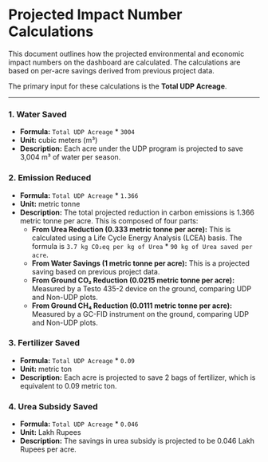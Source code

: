# Projected Impact Number Calculations

This document outlines how the projected environmental and economic impact numbers on the dashboard are calculated. The calculations are based on per-acre savings derived from previous project data.

The primary input for these calculations is the **Total UDP Acreage**.

---

### 1. Water Saved

- **Formula:** `Total UDP Acreage` * `3004`
- **Unit:** cubic meters (m³)
- **Description:** Each acre under the UDP program is projected to save 3,004 m³ of water per season.

### 2. Emission Reduced

- **Formula:** `Total UDP Acreage` * `1.366`
- **Unit:** metric tonne
- **Description:** The total projected reduction in carbon emissions is 1.366 metric tonne per acre. This is composed of four parts:
  - **From Urea Reduction (0.333 metric tonne per acre):** This is calculated using a Life Cycle Energy Analysis (LCEA) basis. The formula is `3.7 kg CO₂eq per kg of Urea` * `90 kg of Urea saved per acre`.
  - **From Water Savings (1 metric tonne per acre):** This is a projected saving based on previous project data.
  - **From Ground CO₂ Reduction (0.0215 metric tonne per acre):** Measured by a Testo 435-2 device on the ground, comparing UDP and Non-UDP plots.
  - **From Ground CH₄ Reduction (0.0111 metric tonne per acre):** Measured by a GC-FID instrument on the ground, comparing UDP and Non-UDP plots.

### 3. Fertilizer Saved

- **Formula:** `Total UDP Acreage` * `0.09`
- **Unit:** metric ton
- **Description:** Each acre is projected to save 2 bags of fertilizer, which is equivalent to 0.09 metric ton.

### 4. Urea Subsidy Saved

- **Formula:** `Total UDP Acreage` * `0.046`
- **Unit:** Lakh Rupees
- **Description:** The savings in urea subsidy is projected to be 0.046 Lakh Rupees per acre.
